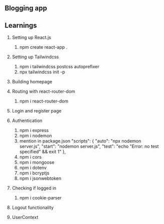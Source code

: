## Blogging app

## Learnings

1. Setting up React.js

   1. npm create react-app .

2. Setting up Tailwindcss

   1. npm i tailwindcss postcss autoprefixer
   2. npx tailwindcss init -p

3. Building homepage

4. Routing with react-router-dom

   1. npm i react-router-dom

5. Login and register page

6. Authentication

   1. npm i express
   2. npm i nodemon
   3. mention in package.json
      "scripts": {
      "auto": "npx nodemon server.js",
      "start": "nodemon server.js",
      "test": "echo \"Error: no test specified\" && exit 1"
      },
   4. npm i cors
   5. npm i mongoose
   6. npm i dotenv
   7. npm i bcryptjs
   8. npm i jsonwebtoken

7. Checking if logged in

   1. npm i cookie-parser

8. Logout functionality

9. UserContext
